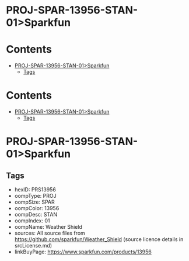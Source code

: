 
PROJ-SPAR-13956-STAN-01>Sparkfun
================================

Contents
========

* [PROJ-SPAR-13956-STAN-01>Sparkfun](#proj-spar-13956-stan-01sparkfun)
	* [Tags](#tags)

Contents
========

* [PROJ-SPAR-13956-STAN-01>Sparkfun](#proj-spar-13956-stan-01sparkfun)
	* [Tags](#tags)

# PROJ-SPAR-13956-STAN-01>Sparkfun

## Tags

- hexID: PRS13956
- oompType: PROJ
- oompSize: SPAR
- oompColor: 13956
- oompDesc: STAN
- oompIndex: 01
- oompName: Weather Shield
- sources: All source files from https://github.com/sparkfun/Weather_Shield (source licence details in srcLicense.md)
- linkBuyPage: https://www.sparkfun.com/products/13956
